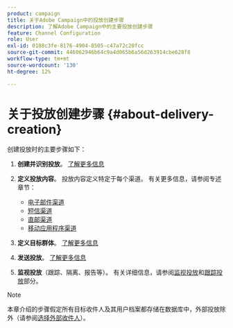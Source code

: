```yaml
---
product: campaign
title: 关于Adobe Campaign中的投放创建步骤
description: 了解Adobe Campaign中的主要投放创建步骤
feature: Channel Configuration
role: User
exl-id: 0188c3fe-8176-4904-8505-c47a72c20fcc
source-git-commit: 446062946b64c9a4d065b6a56d263914cbe628f8
workflow-type: tm+mt
source-wordcount: '130'
ht-degree: 12%

---
```


# 关于投放创建步骤 {#about-delivery-creation}

创建投放时的主要步骤如下：

1. **创建并识别投放**。 [了解更多信息](steps-create-and-identify-the-delivery.md)

1. **定义投放内容**。 投放内容定义特定于每个渠道。 有关更多信息，请参阅专述章节：

   * [电子邮件渠道](defining-the-email-content.md)
   * [短信渠道](sms-create.md#defining-the-sms-content)
   * [直邮渠道](defining-the-direct-mail-content.md)
   * [移动应用程序渠道](about-mobile-app-channel.md)

1. **定义目标群体**。 [了解更多信息](steps-defining-the-target-population.md)

1. **发送投放**。 [了解更多信息](steps-sending-the-delivery.md)

1. **监视投放**（跟踪、隔离、报告等）。 有关详细信息，请参阅[监视投放](about-delivery-monitoring.md)和[跟踪投放](about-message-tracking.md)部分。

>[!NOTE]
>
>本章介绍的步骤假定所有目标收件人及其用户档案都存储在数据库中，外部投放除外（请参阅[选择外部收件人](steps-defining-the-target-population.md#selecting-external-recipients)）。
